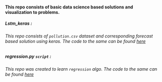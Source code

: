 #### This repo consists of basic data science based solutions and visualization to problems.

##### Lstm_keras : 
###### This repo consists of ```pollution.csv``` dataset and corresponding forecast based solution using keras. The code to the same can be found [here](https://github.com/Praveenk8051/data-science/tree/master/Lstm_keras)


##### regression.py ```script``` : 
###### This repo was created to learn ```regression``` algo. The code to the same can be found [here](https://github.com/Praveenk8051/data-science/blob/master/regression.py)
